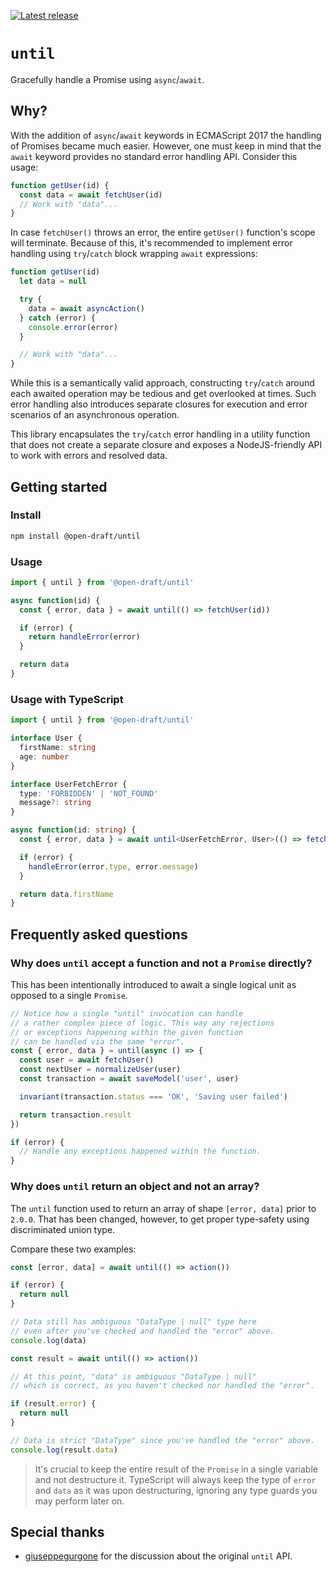 [![Latest release](https://img.shields.io/npm/v/@open-draft/until.svg)](https://www.npmjs.com/package/@open-draft/until)

# `until`

Gracefully handle a Promise using `async`/`await`.

## Why?

With the addition of `async`/`await` keywords in ECMAScript 2017 the handling of Promises became much easier. However, one must keep in mind that the `await` keyword provides no standard error handling API. Consider this usage:

```js
function getUser(id) {
  const data = await fetchUser(id)
  // Work with "data"...
}
```

In case `fetchUser()` throws an error, the entire `getUser()` function's scope will terminate. Because of this, it's recommended to implement error handling using `try`/`catch` block wrapping `await` expressions:

```js
function getUser(id)
  let data = null

  try {
    data = await asyncAction()
  } catch (error) {
    console.error(error)
  }

  // Work with "data"...
}
```

While this is a semantically valid approach, constructing `try`/`catch` around each awaited operation may be tedious and get overlooked at times. Such error handling also introduces separate closures for execution and error scenarios of an asynchronous operation.

This library encapsulates the `try`/`catch` error handling in a utility function that does not create a separate closure and exposes a NodeJS-friendly API to work with errors and resolved data.

## Getting started

### Install

```bash
npm install @open-draft/until
```

### Usage

```js
import { until } from '@open-draft/until'

async function(id) {
  const { error, data } = await until(() => fetchUser(id))

  if (error) {
    return handleError(error)
  }

  return data
}
```

### Usage with TypeScript

```ts
import { until } from '@open-draft/until'

interface User {
  firstName: string
  age: number
}

interface UserFetchError {
  type: 'FORBIDDEN' | 'NOT_FOUND'
  message?: string
}

async function(id: string) {
  const { error, data } = await until<UserFetchError, User>(() => fetchUser(id))

  if (error) {
    handleError(error.type, error.message)
  }

  return data.firstName
}
```

## Frequently asked questions

### Why does `until` accept a function and not a `Promise` directly?

This has been intentionally introduced to await a single logical unit as opposed to a single `Promise`.

```js
// Notice how a single "until" invocation can handle
// a rather complex piece of logic. This way any rejections
// or exceptions happening within the given function
// can be handled via the same "error".
const { error, data } = until(async () => {
  const user = await fetchUser()
  const nextUser = normalizeUser(user)
  const transaction = await saveModel('user', user)

  invariant(transaction.status === 'OK', 'Saving user failed')

  return transaction.result
})

if (error) {
  // Handle any exceptions happened within the function.
}
```

### Why does `until` return an object and not an array?

The `until` function used to return an array of shape `[error, data]` prior to `2.0.0`. That has been changed, however, to get proper type-safety using discriminated union type.

Compare these two examples:

```ts
const [error, data] = await until(() => action())

if (error) {
  return null
}

// Data still has ambiguous "DataType | null" type here
// even after you've checked and handled the "error" above.
console.log(data)
```

```ts
const result = await until(() => action())

// At this point, "data" is ambiguous "DataType | null"
// which is correct, as you haven't checked nor handled the "error".

if (result.error) {
  return null
}

// Data is strict "DataType" since you've handled the "error" above.
console.log(result.data)
```

> It's crucial to keep the entire result of the `Promise` in a single variable and not destructure it. TypeScript will always keep the type of `error` and `data` as it was upon destructuring, ignoring any type guards you may perform later on.

## Special thanks

- [giuseppegurgone](https://twitter.com/giuseppegurgone) for the discussion about the original `until` API.
